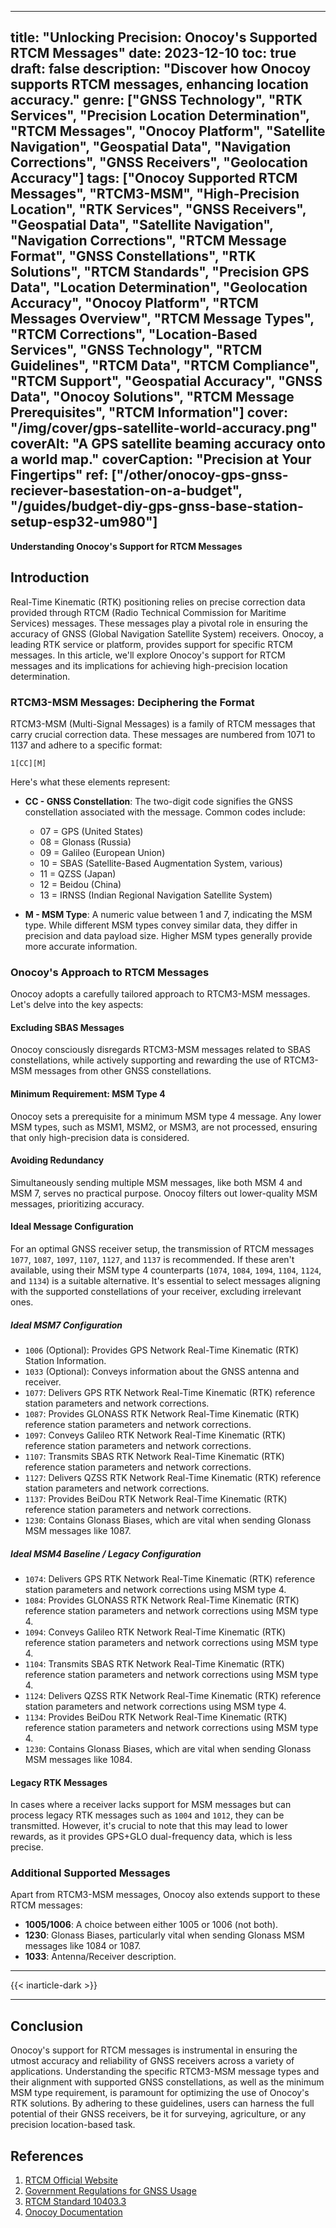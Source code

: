 
---
title: "Unlocking Precision: Onocoy's Supported RTCM Messages"
date: 2023-12-10
toc: true
draft: false
description: "Discover how Onocoy supports RTCM messages, enhancing location accuracy."
genre: ["GNSS Technology", "RTK Services", "Precision Location Determination", "RTCM Messages", "Onocoy Platform", "Satellite Navigation", "Geospatial Data", "Navigation Corrections", "GNSS Receivers", "Geolocation Accuracy"]
tags: ["Onocoy Supported RTCM Messages", "RTCM3-MSM", "High-Precision Location", "RTK Services", "GNSS Receivers", "Geospatial Data", "Satellite Navigation", "Navigation Corrections", "RTCM Message Format", "GNSS Constellations", "RTK Solutions", "RTCM Standards", "Precision GPS Data", "Location Determination", "Geolocation Accuracy", "Onocoy Platform", "RTCM Messages Overview", "RTCM Message Types", "RTCM Corrections", "Location-Based Services", "GNSS Technology", "RTCM Guidelines", "RTCM Data", "RTCM Compliance", "RTCM Support", "Geospatial Accuracy", "GNSS Data", "Onocoy Solutions", "RTCM Message Prerequisites", "RTCM Information"]
cover: "/img/cover/gps-satellite-world-accuracy.png"
coverAlt: "A GPS satellite beaming accuracy onto a world map."
coverCaption: "Precision at Your Fingertips"
ref: ["/other/onocoy-gps-gnss-reciever-basestation-on-a-budget", "/guides/budget-diy-gps-gnss-base-station-setup-esp32-um980"]
---

**Understanding Onocoy's Support for RTCM Messages**

## Introduction

Real-Time Kinematic (RTK) positioning relies on precise correction data provided through RTCM (Radio Technical Commission for Maritime Services) messages. These messages play a pivotal role in ensuring the accuracy of GNSS (Global Navigation Satellite System) receivers. Onocoy, a leading RTK service or platform, provides support for specific RTCM messages. In this article, we'll explore Onocoy's support for RTCM messages and its implications for achieving high-precision location determination.

### RTCM3-MSM Messages: Deciphering the Format

RTCM3-MSM (Multi-Signal Messages) is a family of RTCM messages that carry crucial correction data. These messages are numbered from 1071 to 1137 and adhere to a specific format:

`1[CC][M]`

Here's what these elements represent:

- **CC - GNSS Constellation**: The two-digit code signifies the GNSS constellation associated with the message. Common codes include:
   - 07 = GPS (United States)
   - 08 = Glonass (Russia)
   - 09 = Galileo (European Union)
   - 10 = SBAS (Satellite-Based Augmentation System, various)
   - 11 = QZSS (Japan)
   - 12 = Beidou (China)
   - 13 = IRNSS (Indian Regional Navigation Satellite System)

- **M - MSM Type**: A numeric value between 1 and 7, indicating the MSM type. While different MSM types convey similar data, they differ in precision and data payload size. Higher MSM types generally provide more accurate information.

### Onocoy's Approach to RTCM Messages

Onocoy adopts a carefully tailored approach to RTCM3-MSM messages. Let's delve into the key aspects:

#### Excluding SBAS Messages

Onocoy consciously disregards RTCM3-MSM messages related to SBAS constellations, while actively supporting and rewarding the use of RTCM3-MSM messages from other GNSS constellations. 

#### Minimum Requirement: MSM Type 4

Onocoy sets a prerequisite for a minimum MSM type 4 message. Any lower MSM types, such as MSM1, MSM2, or MSM3, are not processed, ensuring that only high-precision data is considered.

#### Avoiding Redundancy

Simultaneously sending multiple MSM messages, like both MSM 4 and MSM 7, serves no practical purpose. Onocoy filters out lower-quality MSM messages, prioritizing accuracy.

#### Ideal Message Configuration

For an optimal GNSS receiver setup, the transmission of RTCM messages `1077`, `1087`, `1097`, `1107`, `1127`, and `1137` is recommended. If these aren't available, using their MSM type 4 counterparts (`1074`, `1084`, `1094`, `1104`, `1124`, and `1134`) is a suitable alternative. It's essential to select messages aligning with the supported constellations of your receiver, excluding irrelevant ones.

##### Ideal MSM7 Configuration

- `1006` (Optional): Provides GPS Network Real-Time Kinematic (RTK) Station Information.
- `1033` (Optional): Conveys information about the GNSS antenna and receiver.
- `1077`: Delivers GPS RTK Network Real-Time Kinematic (RTK) reference station parameters and network corrections.
- `1087`: Provides GLONASS RTK Network Real-Time Kinematic (RTK) reference station parameters and network corrections.
- `1097`: Conveys Galileo RTK Network Real-Time Kinematic (RTK) reference station parameters and network corrections.
- `1107`: Transmits SBAS RTK Network Real-Time Kinematic (RTK) reference station parameters and network corrections.
- `1127`: Delivers QZSS RTK Network Real-Time Kinematic (RTK) reference station parameters and network corrections.
- `1137`: Provides BeiDou RTK Network Real-Time Kinematic (RTK) reference station parameters and network corrections.
- `1230`: Contains Glonass Biases, which are vital when sending Glonass MSM messages like 1087.

##### Ideal MSM4 Baseline / Legacy Configuration

- `1074`: Delivers GPS RTK Network Real-Time Kinematic (RTK) reference station parameters and network corrections using MSM type 4.
- `1084`: Provides GLONASS RTK Network Real-Time Kinematic (RTK) reference station parameters and network corrections using MSM type 4.
- `1094`: Conveys Galileo RTK Network Real-Time Kinematic (RTK) reference station parameters and network corrections using MSM type 4.
- `1104`: Transmits SBAS RTK Network Real-Time Kinematic (RTK) reference station parameters and network corrections using MSM type 4.
- `1124`: Delivers QZSS RTK Network Real-Time Kinematic (RTK) reference station parameters and network corrections using MSM type 4.
- `1134`: Provides BeiDou RTK Network Real-Time Kinematic (RTK) reference station parameters and network corrections using MSM type 4.
- `1230`: Contains Glonass Biases, which are vital when sending Glonass MSM messages like 1084.


#### Legacy RTK Messages

In cases where a receiver lacks support for MSM messages but can process legacy RTK messages such as `1004` and `1012`, they can be transmitted. However, it's crucial to note that this may lead to lower rewards, as it provides GPS+GLO dual-frequency data, which is less precise.

### Additional Supported Messages

Apart from RTCM3-MSM messages, Onocoy also extends support to these RTCM messages:

- **1005/1006**: A choice between either 1005 or 1006 (not both).
- **1230**: Glonass Biases, particularly vital when sending Glonass MSM messages like 1084 or 1087.
- **1033**: Antenna/Receiver description.

______
{{< inarticle-dark >}}
______

## Conclusion

Onocoy's support for RTCM messages is instrumental in ensuring the utmost accuracy and reliability of GNSS receivers across a variety of applications. Understanding the specific RTCM3-MSM message types and their alignment with supported GNSS constellations, as well as the minimum MSM type requirement, is paramount for optimizing the use of Onocoy's RTK solutions. By adhering to these guidelines, users can harness the full potential of their GNSS receivers, be it for surveying, agriculture, or any precision location-based task.

## References

1. [RTCM Official Website](https://www.rtcm.org/)
2. [Government Regulations for GNSS Usage](https://www.gsa.europa.eu/regulations)
3. [RTCM Standard 10403.3](https://rtcm.myshopify.com/)
4. [Onocoy Documentation](https://docs.onocoy.com/documentation/quick-start-guides/mine-rewards/3.-connect-your-station-to-onocoy)
